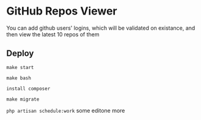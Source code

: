 # GitHub Repos Viewer
You can add github users' logins, which will be validated on existance, and then view the latest 10 repos of them
## Deploy

```make start```

```make bash```

```install composer```

```make migrate```

```php artisan schedule:work```
some editone more
